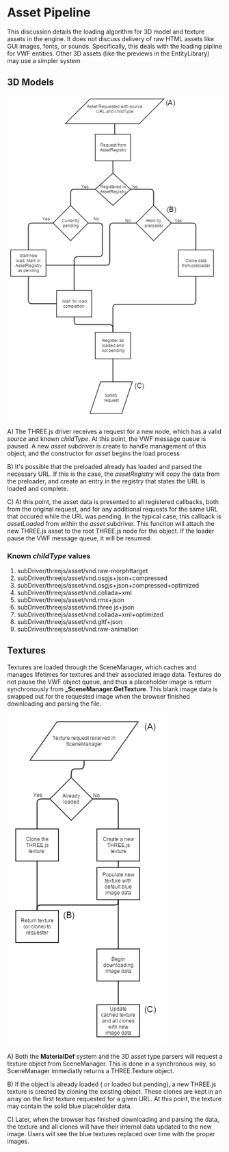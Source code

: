 # Asset Pipeline

This discussion details the loading algorithm for 3D model and texture assets in the engine. It does not discuss delivery of raw HTML assets like GUI images, fonts, or sounds. Specifically, this deals with the loading pipline for VWF entities. Other 3D assets (like the previews in the EntityLibrary) may use a simpler system

## 3D Models

![](./images/asset_load_flow.png)

A) The THREE.js driver receives a request for a new node, which has a valid *source* and known *childType*. At this point, the VWF message queue is paused. A new *asset* subdriver is create to handle management of this object, and the constructor for *asset* begins the load process

B) It's possible that the preloaded already has loaded and parsed the necessary URL. If this is the case, the *assetRegistry* will copy the data from the preloader, and create an entry in the registry that states the URL is loaded and complete.

C) At this point, the asset data is presented to all registered callbacks, both from the original request, and for any additional requests for the same URL that occured while the URL was pending. In the typical case, this callback is *assetLoaded* from within the *asset* subdriver. This funciton will attach the new THREE.js asset to the root THREE.js node for the object. If the loader pause the VWF message queue, it will be resumed.

### Known *childType* values
1. subDriver/threejs/asset/vnd.raw-morphttarget
1. subDriver/threejs/asset/vnd.osgjs+json+compressed
1. subDriver/threejs/asset/vnd.osgjs+json+compressed+optimized
1. subDriver/threejs/asset/vnd.collada+xml
1. subDriver/threejs/asset/vnd.rmx+json
1. subDriver/threejs/asset/vnd.three.js+json
1. subDriver/threejs/asset/vnd.collada+xml+optimized
1. subDriver/threejs/asset/vnd.gltf+json
1. subDriver/threejs/asset/vnd.raw-animation


## Textures

Textures are loaded through the SceneManager, which caches and manages lifetimes for textures and their associated image data. Textures do not pause the VWF object queue, and thus a placeholder image is return synchronously from **_SceneManager.GetTexture**. This blank image data is swapped out for the requested image when the browser finished downloading and parsing the file.

![](./images/texture_load_flow.png)

A)  Both the **MaterialDef** system and the 3D asset type parsers will request a texture object from SceneManager. This is done in a synchronous way, so SceneManager immediatly returns a THREE.Texture object.

B) If the object is already loaded ( or loaded but pending), a new THREE.js texture is created by cloning the existing object. These clones are kept in an array on the first texture requested for a given URL. At this point, the texture may contain the solid blue placeholder data. 

C) Later, when the browser has finished downloading and parsing the data, the texture and all clones will have their internal data updated to the new image. Users will see the blue textures replaced over time with the proper images.